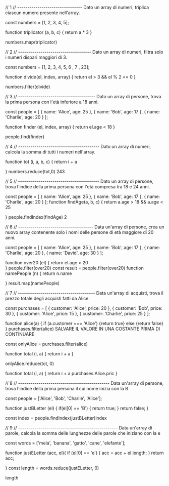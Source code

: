 <!-- @format -->

// 1 // --------------------------------
Dato un array di numeri, triplica ciascun numero presente nell'array.

const numbers = [1, 2, 3, 4, 5];

function triplicator (a, b, c) {
return a \* 3
}

numbers.map(triplicator)

// 2 // ------------------------------------
Dato un array di numeri, filtra solo i numeri dispari maggiori di 3.

const numbers = [1, 2, 3, 4, 5, 6 , 7 , 23];

function divide(el, index, array) {
return el > 3 && el % 2 == 0
}

numbers.filter(divide)

// 3 // --------------------------------------
Dato un array di persone, trova la prima persona con l'età inferiore a 18 anni.

const people = [
{ name: 'Alice', age: 25 },
{ name: 'Bob', age: 17 },
{ name: 'Charlie', age: 20 }
];

function finder (el, index, array) {
return el.age < 18
}

people.find(finder)

// 4 // ----------------------------------------
Dato un array di numeri, calcola la somma di tutti i numeri nell'array.

function tot (i, a, b, c) {
return i + a

}
numbers.reduce(tot,0)
243

// 5 // ----------------------------------------
Dato un array di persone, trova l'indice della prima persona con l'età compresa tra 18 e 24 anni.

const people = [
{ name: 'Alice', age: 25 },
{ name: 'Bob', age: 17 },
{ name: 'Charlie', age: 20 }
];
function findAge(a, b, c) {
return a.age > 18 && a.age < 25

}
people.findIndex(findAge)
2

// 6 // -------------------------------------
Data un'array di persone, crea un nuovo array contenente solo i nomi delle persone di età maggiore di 20 anni.

const people = [
{ name: 'Alice', age: 25 },
{ name: 'Bob', age: 17 },
{ name: 'Charlie', age: 20 },
{ name: 'David', age: 30 }
];

function over20 (el) {
return el.age > 20  
}
people.filter(over20)
const result = people.filter(over20)
function namePeople (n) {
return n.name

}
result.map(namePeople)

// 7 // --------------------------------------
Data un'array di acquisti, trova il prezzo totale degli acquisti fatti da Alice

const purchases = [
{ customer: 'Alice', price: 20 },
{ customer: 'Bob', price: 30 },
{ customer: 'Alice', price: 15 },
{ customer: 'Charlie', price: 25 }
];

function alice(a) {
if (a.customer === 'Alice')
{return true}
else {return false}
}
purchases.filter(alice)
SALVARE IL VALORE IN UNA COSTANTE PRIMA DI CONTINUARE

const onlyAlice = purchases.filter(alice)

function total (i, a) {
return i + a
}

onlyAlice.reduce(tot, 0)

function total (i, a) {
return i + a
purchases.Alice.pric
}

// 8 // ---------------------------------------------
Data un'array di persone, trova l'indice della prima persona il cui nome inizia con la B

const people = ['Alice', 'Bob', 'Charlie', 'Alice'];

function justBLetter (el) {
if(el[0] == 'B')
{
return true;
}
return false;
}

const index = people.findIndex(justBLetter)index

// 9 // -------------------------------------------------
Data un'array di parole, calcola la somma delle lunghezze delle parole che iniziano con la e

const words = ['mela', 'banana', 'gatto', 'cane', 'elefante'];

function justELetter (acc, el){
if (el[0] == 'e')
{
acc = acc + el.length;
}
return acc;

}
const length = words.reduce(justELetter, 0)

length
